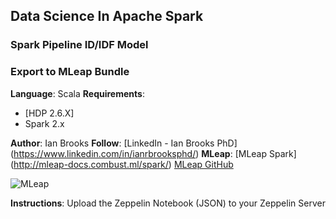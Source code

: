 ## Data Science In Apache Spark
### Spark Pipeline ID/IDF Model
### Export to MLeap Bundle

**Language**: Scala
**Requirements**: 
- [HDP 2.6.X]
- Spark 2.x

**Author**: Ian Brooks
**Follow**: [LinkedIn - Ian Brooks PhD] (https://www.linkedin.com/in/ianrbrooksphd/)
**MLeap**: [MLeap Spark] (http://mleap-docs.combust.ml/spark/) [MLeap GitHub](https://github.com/combust/mleap)

![MLeap](http://mleap-docs.combust.ml/assets/images/logo.png "MLeap")

**Instructions**: Upload the Zeppelin Notebook (JSON) to your Zeppelin Server
